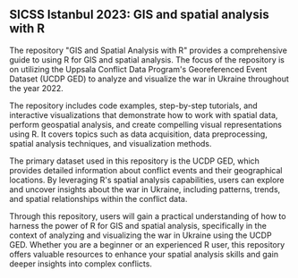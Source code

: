 ## SICSS Istanbul 2023: GIS and spatial analysis with R

The repository "GIS and Spatial Analysis with R" provides a comprehensive guide to using R for GIS and spatial analysis. The focus of the repository is on utilizing the Uppsala Conflict Data Program's Georeferenced Event Dataset (UCDP GED) to analyze and visualize the war in Ukraine throughout the year 2022.

The repository includes code examples, step-by-step tutorials, and interactive visualizations that demonstrate how to work with spatial data, perform geospatial analysis, and create compelling visual representations using R. It covers topics such as data acquisition, data preprocessing, spatial analysis techniques, and visualization methods.

The primary dataset used in this repository is the UCDP GED, which provides detailed information about conflict events and their geographical locations. By leveraging R's spatial analysis capabilities, users can explore and uncover insights about the war in Ukraine, including patterns, trends, and spatial relationships within the conflict data.

Through this repository, users will gain a practical understanding of how to harness the power of R for GIS and spatial analysis, specifically in the context of analyzing and visualizing the war in Ukraine using the UCDP GED. Whether you are a beginner or an experienced R user, this repository offers valuable resources to enhance your spatial analysis skills and gain deeper insights into complex conflicts.
